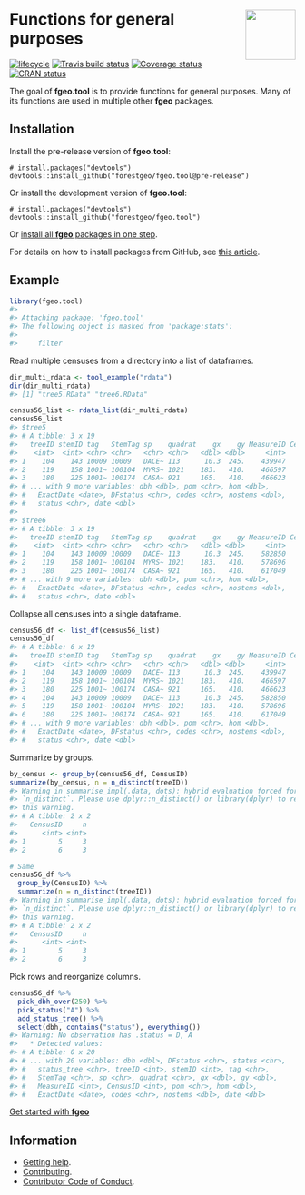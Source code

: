 
<!-- README.md is generated from README.Rmd. Please edit that file -->

# <img src="https://i.imgur.com/vTLlhbp.png" align="right" height=88 /> Functions for general purposes

[![lifecycle](https://img.shields.io/badge/lifecycle-experimental-orange.svg)](https://www.tidyverse.org/lifecycle/#experimental)
[![Travis build
status](https://travis-ci.org/forestgeo/fgeo.tool.svg?branch=master)](https://travis-ci.org/forestgeo/fgeo.tool)
[![Coverage
status](https://coveralls.io/repos/github/forestgeo/fgeo.tool/badge.svg)](https://coveralls.io/r/forestgeo/fgeo.tool?branch=master)
[![CRAN
status](https://www.r-pkg.org/badges/version/fgeo.tool)](https://cran.r-project.org/package=fgeo.tool)

The goal of **fgeo.tool** is to provide functions for general purposes.
Many of its functions are used in multiple other **fgeo** packages.

## Installation

Install the pre-release version of **fgeo.tool**:

    # install.packages("devtools")
    devtools::install_github("forestgeo/fgeo.tool@pre-release")

Or install the development version of **fgeo.tool**:

    # install.packages("devtools")
    devtools::install_github("forestgeo/fgeo.tool")

Or [install all **fgeo** packages in one
step](https://forestgeo.github.io/fgeo/index.html#installation).

For details on how to install packages from GitHub, see [this
article](https://goo.gl/dQKEeg).

## Example

``` r
library(fgeo.tool)
#> 
#> Attaching package: 'fgeo.tool'
#> The following object is masked from 'package:stats':
#> 
#>     filter
```

Read multiple censuses from a directory into a list of dataframes.

``` r
dir_multi_rdata <- tool_example("rdata")
dir(dir_multi_rdata)
#> [1] "tree5.RData" "tree6.RData"

census56_list <- rdata_list(dir_multi_rdata)
census56_list
#> $tree5
#> # A tibble: 3 x 19
#>   treeID stemID tag   StemTag sp    quadrat    gx    gy MeasureID CensusID
#>    <int>  <int> <chr> <chr>   <chr> <chr>   <dbl> <dbl>     <int>    <int>
#> 1    104    143 10009 10009   DACE~ 113      10.3  245.    439947        5
#> 2    119    158 1001~ 100104  MYRS~ 1021    183.   410.    466597        5
#> 3    180    225 1001~ 100174  CASA~ 921     165.   410.    466623        5
#> # ... with 9 more variables: dbh <dbl>, pom <chr>, hom <dbl>,
#> #   ExactDate <date>, DFstatus <chr>, codes <chr>, nostems <dbl>,
#> #   status <chr>, date <dbl>
#> 
#> $tree6
#> # A tibble: 3 x 19
#>   treeID stemID tag   StemTag sp    quadrat    gx    gy MeasureID CensusID
#>    <int>  <int> <chr> <chr>   <chr> <chr>   <dbl> <dbl>     <int>    <int>
#> 1    104    143 10009 10009   DACE~ 113      10.3  245.    582850        6
#> 2    119    158 1001~ 100104  MYRS~ 1021    183.   410.    578696        6
#> 3    180    225 1001~ 100174  CASA~ 921     165.   410.    617049        6
#> # ... with 9 more variables: dbh <dbl>, pom <chr>, hom <dbl>,
#> #   ExactDate <date>, DFstatus <chr>, codes <chr>, nostems <dbl>,
#> #   status <chr>, date <dbl>
```

Collapse all censuses into a single dataframe.

``` r
census56_df <- list_df(census56_list)
census56_df
#> # A tibble: 6 x 19
#>   treeID stemID tag   StemTag sp    quadrat    gx    gy MeasureID CensusID
#>    <int>  <int> <chr> <chr>   <chr> <chr>   <dbl> <dbl>     <int>    <int>
#> 1    104    143 10009 10009   DACE~ 113      10.3  245.    439947        5
#> 2    119    158 1001~ 100104  MYRS~ 1021    183.   410.    466597        5
#> 3    180    225 1001~ 100174  CASA~ 921     165.   410.    466623        5
#> 4    104    143 10009 10009   DACE~ 113      10.3  245.    582850        6
#> 5    119    158 1001~ 100104  MYRS~ 1021    183.   410.    578696        6
#> 6    180    225 1001~ 100174  CASA~ 921     165.   410.    617049        6
#> # ... with 9 more variables: dbh <dbl>, pom <chr>, hom <dbl>,
#> #   ExactDate <date>, DFstatus <chr>, codes <chr>, nostems <dbl>,
#> #   status <chr>, date <dbl>
```

Summarize by groups.

``` r
by_census <- group_by(census56_df, CensusID)
summarize(by_census, n = n_distinct(treeID))
#> Warning in summarise_impl(.data, dots): hybrid evaluation forced for
#> `n_distinct`. Please use dplyr::n_distinct() or library(dplyr) to remove
#> this warning.
#> # A tibble: 2 x 2
#>   CensusID     n
#>      <int> <int>
#> 1        5     3
#> 2        6     3

# Same
census56_df %>% 
  group_by(CensusID) %>% 
  summarize(n = n_distinct(treeID))
#> Warning in summarise_impl(.data, dots): hybrid evaluation forced for
#> `n_distinct`. Please use dplyr::n_distinct() or library(dplyr) to remove
#> this warning.
#> # A tibble: 2 x 2
#>   CensusID     n
#>      <int> <int>
#> 1        5     3
#> 2        6     3
```

Pick rows and reorganize columns.

``` r
census56_df %>% 
  pick_dbh_over(250) %>% 
  pick_status("A") %>%
  add_status_tree() %>% 
  select(dbh, contains("status"), everything())
#> Warning: No observation has .status = D, A
#>   * Detected values:
#> # A tibble: 0 x 20
#> # ... with 20 variables: dbh <dbl>, DFstatus <chr>, status <chr>,
#> #   status_tree <chr>, treeID <int>, stemID <int>, tag <chr>,
#> #   StemTag <chr>, sp <chr>, quadrat <chr>, gx <dbl>, gy <dbl>,
#> #   MeasureID <int>, CensusID <int>, pom <chr>, hom <dbl>,
#> #   ExactDate <date>, codes <chr>, nostems <dbl>, date <dbl>
```

[Get started with
**fgeo**](https://forestgeo.github.io/fgeo/articles/fgeo.html)

## Information

  - [Getting help](SUPPORT.md).
  - [Contributing](CONTRIBUTING.md).
  - [Contributor Code of Conduct](CODE_OF_CONDUCT.md).
